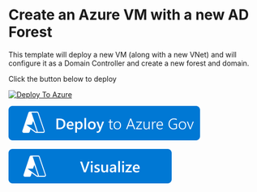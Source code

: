 # Create an Azure VM with a new AD Forest

This template will deploy a new VM (along with a new VNet) and will configure it as a Domain Controller and create a new forest and domain.

Click the button below to deploy

[![Deploy To Azure](https://aka.ms/deploytoazurebutton)](https://portal.azure.com/#create/Microsoft.Template/uri/https%3A%2F%2Fraw.githubusercontent.com%2Fgodeploy%2FAZ-140-support-files%2Fmain%2Flabs%2F01%252001%2Fdeploy.json)

[![Deploy To Azure US Gov](https://raw.githubusercontent.com/Azure/azure-quickstart-templates/master/1-CONTRIBUTION-GUIDE/images/deploytoazuregov.svg?sanitize=true)](https://portal.azure.us/#create/Microsoft.Template/uri/https%3A%2F%2Fraw.githubusercontent.com%2Fgodeploy%2FAZ-140-support-files%2Fmain%2Flabs%2F01%252001%2Fdeploy.json)

[![Visualize](https://raw.githubusercontent.com/Azure/azure-quickstart-templates/master/1-CONTRIBUTION-GUIDE/images/visualizebutton.svg?sanitize=true)](http://armviz.io/#/?load=https%3A%2F%2Fraw.githubusercontent.com%2Fgodeploy%2FAZ-140-support-files%2Fmain%2Flabs%2F01%252001%2Fdeploy.json)
